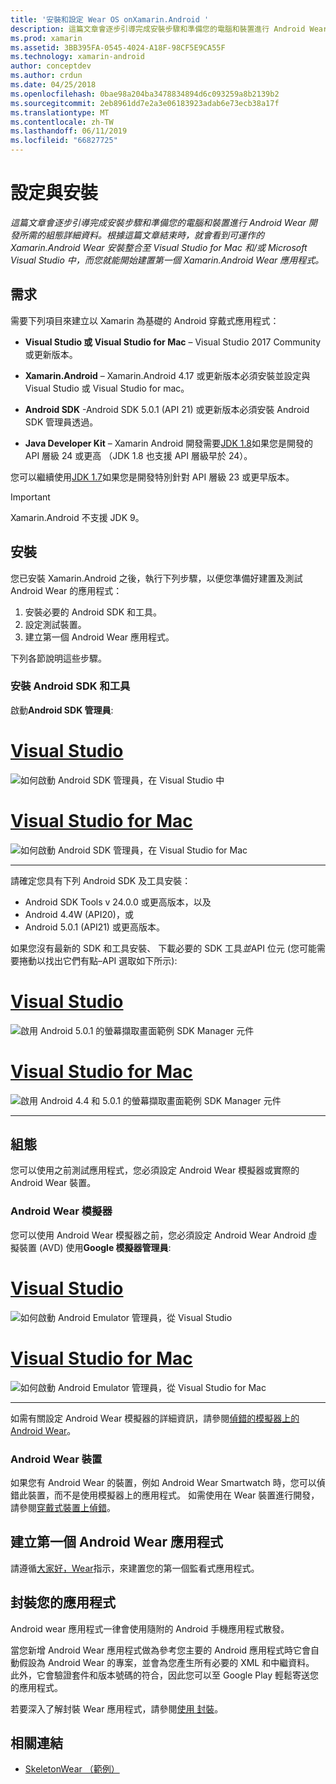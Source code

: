 ```yaml
---
title: '安裝和設定 Wear OS onXamarin.Android '
description: 這篇文章會逐步引導完成安裝步驟和準備您的電腦和裝置進行 Android Wear 開發所需的組態詳細資料。 根據這篇文章結束時，就會看到可運作的 Xamarin.Android Wear 安裝整合至 Visual Studio for Mac 和/或 Microsoft Visual Studio 中，而您就能開始建置第一個 Xamarin.Android Wear 應用程式。
ms.prod: xamarin
ms.assetid: 3BB395FA-0545-4024-A18F-98CF5E9CA55F
ms.technology: xamarin-android
author: conceptdev
ms.author: crdun
ms.date: 04/25/2018
ms.openlocfilehash: 0bae98a204ba3478834894d6c093259a8b2139b2
ms.sourcegitcommit: 2eb8961dd7e2a3e06183923adab6e73ecb38a17f
ms.translationtype: MT
ms.contentlocale: zh-TW
ms.lasthandoff: 06/11/2019
ms.locfileid: "66827725"
---
```

# <a name="setup-and-installation"></a>設定與安裝

_這篇文章會逐步引導完成安裝步驟和準備您的電腦和裝置進行 Android Wear 開發所需的組態詳細資料。根據這篇文章結束時，就會看到可運作的 Xamarin.Android Wear 安裝整合至 Visual Studio for Mac 和/或 Microsoft Visual Studio 中，而您就能開始建置第一個 Xamarin.Android Wear 應用程式。_

## <a name="requirements"></a>需求

需要下列項目來建立以 Xamarin 為基礎的 Android 穿戴式應用程式：

-   **Visual Studio 或 Visual Studio for Mac** &ndash; Visual Studio 2017 Community 或更新版本。

-   **Xamarin.Android** &ndash; Xamarin.Android 4.17 或更新版本必須安裝並設定與 Visual Studio 或 Visual Studio for mac。

-   **Android SDK** -Android SDK 5.0.1 (API 21) 或更新版本必須安裝 Android SDK 管理員透過。

-   **Java Developer Kit** &ndash; Xamarin Android 開發需要[JDK 1.8](https://www.oracle.com/technetwork/java/javase/downloads/jdk8-downloads-2133151.html)如果您是開發的 API 層級 24 或更高 （JDK 1.8 也支援 API 層級早於 24）。

您可以繼續使用[JDK 1.7](https://www.oracle.com/technetwork/java/javase/downloads/jdk7-downloads-1880260.html)如果您是開發特別針對 API 層級 23 或更早版本。

> [!IMPORTANT]
> Xamarin.Android 不支援 JDK 9。

## <a name="installation"></a>安裝

您已安裝 Xamarin.Android 之後，執行下列步驟，以便您準備好建置及測試 Android Wear 的應用程式： 

1.  安裝必要的 Android SDK 和工具。
2.  設定測試裝置。
3.  建立第一個 Android Wear 應用程式。

下列各節說明這些步驟。


### <a name="install-android-sdk-and-tools"></a>安裝 Android SDK 和工具 

啟動**Android SDK 管理員**: 

# <a name="visual-studiotabwindows"></a>[Visual Studio](#tab/windows)

![如何啟動 Android SDK 管理員，在 Visual Studio 中](installation-images/vs/sdk-menu.png)

# <a name="visual-studio-for-mactabmacos"></a>[Visual Studio for Mac](#tab/macos)

![如何啟動 Android SDK 管理員，在 Visual Studio for Mac](installation-images/xs/sdk-menu.png)

-----


請確定您具有下列 Android SDK 及工具安裝：

* Android SDK Tools v 24.0.0 或更高版本，以及
* Android 4.4W (API20)，或
* Android 5.0.1 (API21) 或更高版本。

如果您沒有最新的 SDK 和工具安裝、 下載必要的 SDK 工具*並*API 位元 (您可能需要捲動以找出它們有點&ndash;API 選取如下所示): 

# <a name="visual-studiotabwindows"></a>[Visual Studio](#tab/windows)

![啟用 Android 5.0.1 的螢幕擷取畫面範例 SDK Manager 元件](installation-images/vs/sdk-select.png)

# <a name="visual-studio-for-mactabmacos"></a>[Visual Studio for Mac](#tab/macos)

![啟用 Android 4.4 和 5.0.1 的螢幕擷取畫面範例 SDK Manager 元件](installation-images/xs/sdk-select.png)

-----


## <a name="configuration"></a>組態

您可以使用之前測試應用程式，您必須設定 Android Wear 模擬器或實際的 Android Wear 裝置。 


### <a name="android-wear-emulator"></a>Android Wear 模擬器

您可以使用 Android Wear 模擬器之前，您必須設定 Android Wear Android 虛擬裝置 (AVD) 使用**Google 模擬器管理員**:

# <a name="visual-studiotabwindows"></a>[Visual Studio](#tab/windows)

![如何啟動 Android Emulator 管理員，從 Visual Studio](installation-images/vs/emulator-menu.png)

# <a name="visual-studio-for-mactabmacos"></a>[Visual Studio for Mac](#tab/macos)

![如何啟動 Android Emulator 管理員，從 Visual Studio for Mac](installation-images/xs/emulator-menu.png)

-----

如需有關設定 Android Wear 模擬器的詳細資訊，請參閱[偵錯的模擬器上的 Android Wear](~/android/wear/deploy-test/debug-on-emulator.md)。


### <a name="android-wear-device"></a>Android Wear 裝置

如果您有 Android Wear 的裝置，例如 Android Wear Smartwatch 時，您可以偵錯此裝置，而不是使用模擬器上的應用程式。 如需使用在 Wear 裝置進行開發，請參閱[穿戴式裝置上偵錯](~/android/wear/deploy-test/debug-on-device.md)。


## <a name="create-your-first-android-wear-app"></a>建立第一個 Android Wear 應用程式

請遵循[大家好，Wear](~/android/wear/get-started/hello-wear.md)指示，來建置您的第一個監看式應用程式。


## <a name="packaging-your-app"></a>封裝您的應用程式

Android wear 應用程式一律會使用隨附的 Android 手機應用程式散發。 

當您新增 Android Wear 應用程式做為參考您主要的 Android 應用程式時它會自動假設為 Android Wear 的專案，並會為您產生所有必要的 XML 和中繼資料。 此外，它會驗證套件和版本號碼的符合，因此您可以至 Google Play 輕鬆寄送您的應用程式。 

若要深入了解封裝 Wear 應用程式，請參閱[使用 封裝](~/android/wear/deploy-test/packaging.md)。


## <a name="related-links"></a>相關連結

- [SkeletonWear （範例）](https://developer.xamarin.com/samples/monodroid/wear/SkeletonWear/)
